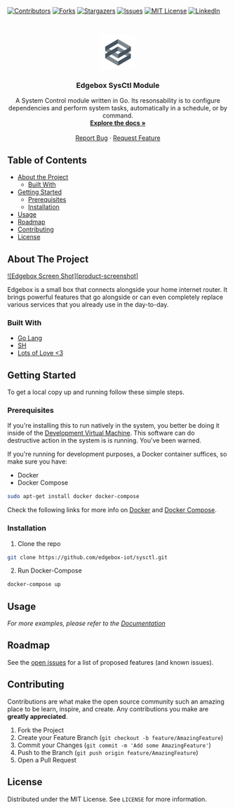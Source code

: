 
<!-- PROJECT SHIELDS -->
<!--
*** Using markdown "reference style" links for readability.
*** Reference links are enclosed in brackets [ ] instead of parentheses ( ).
*** See the bottom of this document for the declaration of the reference variables
*** for contributors-url, forks-url, etc. This is an optional, concise syntax you may use.
*** https://www.markdownguide.org/basic-syntax/#reference-style-links
-->
[![Contributors][contributors-shield]][contributors-url]
[![Forks][forks-shield]][forks-url]
[![Stargazers][stars-shield]][stars-url]
[![Issues][issues-shield]][issues-url]
[![MIT License][license-shield]][license-url]
[![LinkedIn][linkedin-shield]][linkedin-url]



<!-- PROJECT LOGO -->
<br />
<p align="center">
  <a href="https://github.com/edgebox-iot">
    <img src="docs/img/logo.png" alt="Logo" width="80" height="80">
  </a>

  <h3 align="center">Edgebox SysCtl Module</h3>

  <p align="center">
    A System Control module written in Go. Its resonsability is to configure dependencies and perform system tasks, automatically in a schedule, or by command.
    <br />
    <a href="https://github.com/github_username/sysctl"><strong>Explore the docs »</strong></a>
    <br />
    <br />
    <a href="https://github.com/github_username/sysctl/issues">Report Bug</a>
    ·
    <a href="https://github.com/github_username/sysctl/issues">Request Feature</a>
  </p>
</p>



<!-- TABLE OF CONTENTS -->
## Table of Contents

* [About the Project](#about-the-project)
  * [Built With](#built-with)
* [Getting Started](#getting-started)
  * [Prerequisites](#prerequisites)
  * [Installation](#installation)
* [Usage](#usage)
* [Roadmap](#roadmap)
* [Contributing](#contributing)
* [License](#license)



<!-- ABOUT THE PROJECT -->
## About The Project

[![Edgebox Screen Shot][product-screenshot]](https://edgebox.co)

Edgebox is a small box that connects alongside your home internet router. It brings powerful features that go alongside or can even completely replace various services that you already use in the day-to-day.


### Built With

* [Go Lang](https://golang.org/)
* [SH](https://en.wikipedia.org/wiki/Bourne_shell)
* [Lots of Love <3](https://edgebox.co/team)



<!-- GETTING STARTED -->
## Getting Started

To get a local copy up and running follow these simple steps.

### Prerequisites

If you're installing this to run natively in the system, you better be doing it inside of the [Development Virtual Machine](https://github.com/edgebox-iot/devm). This software can do destructive action in the system is is running. You've been warned.

If you're running for development purposes, a Docker container suffices, so make sure you have:
* Docker
* Docker Compose
```sh
sudo apt-get install docker docker-compose
```

Check the following links for more info on [Docker](https://www.docker.com/) and [Docker Compose](https://docs.docker.com/compose/).

### Installation

1. Clone the repo
```sh
git clone https://github.com/edgebox-iot/sysctl.git
```
2. Run Docker-Compose
```sh
docker-compose up
```



<!-- USAGE EXAMPLES -->
## Usage

_For more examples, please refer to the [Documentation](https://github.com/edgebox-iot/docs/)_



<!-- ROADMAP -->
## Roadmap

See the [open issues](https://github.com/edgebox-iot/sysctl/issues) for a list of proposed features (and known issues).



<!-- CONTRIBUTING -->
## Contributing

Contributions are what make the open source community such an amazing place to be learn, inspire, and create. Any contributions you make are **greatly appreciated**.

1. Fork the Project
2. Create your Feature Branch (`git checkout -b feature/AmazingFeature`)
3. Commit your Changes (`git commit -m 'Add some AmazingFeature'`)
4. Push to the Branch (`git push origin feature/AmazingFeature`)
5. Open a Pull Request



<!-- LICENSE -->
## License

Distributed under the MIT License. See `LICENSE` for more information.


<!-- MARKDOWN LINKS & IMAGES -->
<!-- https://www.markdownguide.org/basic-syntax/#reference-style-links -->
[contributors-shield]: https://img.shields.io/github/contributors/edgebox-iot/sysctl.svg?style=flat-square
[contributors-url]: https://github.com/edgebox-iot/sysctl/graphs/contributors
[forks-shield]: https://img.shields.io/github/forks/edgebox-iot/sysctl.svg?style=flat-square
[forks-url]: https://github.com/edgebox-iot/sysctl/network/members
[stars-shield]: https://img.shields.io/github/stars/edgebox-iot/sysctl.svg?style=flat-square
[stars-url]: https://github.com/edgebox-iot/sysctl/stargazers
[issues-shield]: https://img.shields.io/github/issues/edgebox-iot/sysctl.svg?style=flat-square
[issues-url]: https://github.com/edgebox-iot/sysctl/issues
[license-shield]: https://img.shields.io/github/license/edgebox-iot/sysctl.svg?style=flat-square
[license-url]: https://github.com/edgebox-iot/sysctl/blob/master/LICENSE.txt
[linkedin-shield]: https://img.shields.io/badge/-LinkedIn-black.svg?style=flat-square&logo=linkedin&colorB=555
[linkedin-url]: https://linkedin.com/in/edgebox-iot

